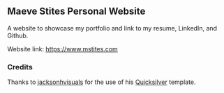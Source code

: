## Maeve Stites Personal Website
A website to showcase my portfolio and link to my resume, LinkedIn, and Github.

Website link: https://www.mstites.com

### Credits
Thanks to [jacksonhvisuals](https://github.com/jacksonhvisuals) for the use of his [Quicksilver](https://github.com/jacksonhvisuals/quicksilver) template.
